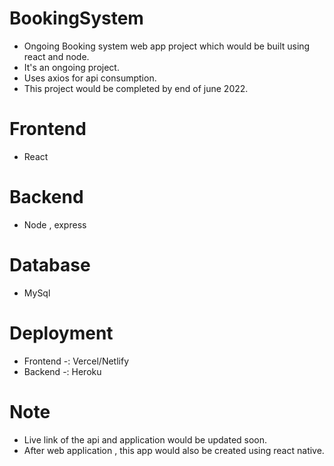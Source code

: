 # BookingSystem
- Ongoing  Booking system web app project which would be built using react and node.
- It's an ongoing project.
- Uses axios for api consumption.
- This project would be completed by end of june 2022.

# Frontend
- React

# Backend 
- Node , express

# Database 
- MySql

# Deployment 
- Frontend -: Vercel/Netlify
- Backend -: Heroku 

# Note 
- Live link of the api and application would be updated soon.
- After web application , this app would also be created using react native.
